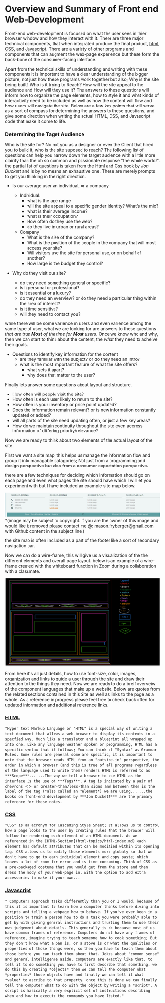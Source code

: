 # Overview and Summary of Front end Web-Development

Front-end web-development is focused on what the user sees in thier browser window and how they interact with it. There are three major technical components, that when integrated produce the final product, [html](/reading-notes-201/html-topics/html-index), [CSS](/reading-notes-201/css-topics/css-index), and [Javascript](/reading-notes-201/js-topics/js-index). There are a variety of other programs and components that can augment the web-page experience but these form the back-bone of the consumer-facing interface. 

Apart from the technical skills of understanding and writing with these components it is important to have a clear understanding of the bigger picture, not just how these programs work together but also; Why is the site being built? Who is it trying to Reach? How will the site appeal to the audience and How will they use it? The answers to these questions will inform how to organize the page elements, how to style it and what kinds of interactivity need to be included as well as how the content will flow and how users will navigate the site. Below are a few key points that will serve as a sort of compass for determining the answers to these questions, and give some direction when writing the actual HTML, CSS,  and Javascript code that make it come to life.

### Determining the Taget Audience

Who is the site for? No not you as a designer or even the Client that hired you to build it, who is the site suposed to reach? The following list of questions can help you narrow down the target audience with a little more clairity than the oh so common and passionate response "the whole world!".
the partial list of questions is taken from the Html and Css book by *Jon Duckett* and is by no means an exhaustive one. These are merely prompts to get you thinking in the right direction. 

- Is our average user an individual, or a company
    - Individual:
        - what is the age range 
        - will the site appeal to a specific gender identity? What's the mix?
        - what is their average income?
        - what is their occupation?
        - How often do they use the web?
        - do they live in urban or rural areas?
    - Company
        - What is the size of the company?
        - What is the position of the people in the company that will most access your site?
        - Will visitors use the site for personal use, or on behalf of another?
        - How large is the budget they control?

- Why do they visit our site?
    - do they need something general or specific?
    - is it personal or professional?
    - is it essential or a luxury?
    - do they need an overview? or do they need a particular thing within the area of interest?
    - is it time sensitive?
    - will they need to contact you?

while there will be some varience in users and even varience among the same type of user, what we are looking for are answers to these questions *that are true __Most__ of the time for __Most__ users*. Once we know who and why, then we can start to think about the content, the *what* they need to acheive their goals. 

- Questions to identify key information for the content
    - are they familiar with the subject? or do they need an intro?
    - what is the most important feature of what the site offers?
        - what sets it apart?
        - why does that matter to the user?
    
Finally lets answer some questions about layout and structure.
- How often will people visit the site?
- How often is each user likely to return to the site?
- How often is your inventory or price point updated?
- Does the information remain relevant? or is new information constantly updated or added?
- will all parts of the site need updating often, or just a few key areas?
- How do we maintain continuity throughout the site even accross information of differing priority/relevance?

Now we are ready to think about two elements of the actual layout of the site. 

First we want a site map, this helps us manage the information flow and group it into managable catagories; Not just from a programming and design perspective but also from a consumer expectation perspective. 

there are a few techniques for deciding which information should go on each page and even what pages the site should have which I will let you experiment with but I have included an example site-map below. 

![example-site-map-from-google-search](example-sitemap-by-snakebite.jpg)
*(image may be subject to copyright. If you are the owner of this image and would like it removed please contact me @: mason.fryberger@gmail.com with Github content in the subject line.)

the site map is often included as a part of the footer like a sort of secondary navigation bar. 

Now we can do a wire-frame, this will give us a visualization of the the different elements and overall page layout. below is an example of a wire-frame created with the whiteboard function in Zoom during a collaboration with a classmate.

![whiteboard-wire-frame](Whiteboard[2]-01.png)

From here it's all just details, how to use font-size, color, images, organization and links to guide a user through the site and draw their attention to the things they need. Now we are ready to do a breif overveiw of the component languages that make up a website. Below are quotes from the related sections contained in this Site as well as links to the page as a whole. As a reference in progress please feel free to check back often for updated information and additional reference links. 

### [HTML](/reading-notes-201/html-topics/html-index)

 `"Hyper text Markup Language or "HTML" is a special way of writing a text document that allows a web-browser to display its contents in a specfied way. Much like a translator and a blueprint all wrapped up into one. Like any language weather spoken or programming, HTML has a specific syntax that it follows; You can think of "Syntax" as Grammar Rules. Some rules are general some are specific, it is important to note that the browser reads HTML from an "outside-in" perspective, the order in which a browser (and this is true of all programs regardless of the language used to write them) renders HTML is referred to as ***Scope***... ...The way we tell a browser to use HTML as the interface is the use of ***Tags***. A tag is indicated by a pair of chevrons `< >` or greater-than/less-than signs and between them is the label of the tag (*also called an "element*) we are using... ...the books on front-end development by ***Jon Duckett*** are the primary reference for these notes.`


 ### [CSS](/reading-notes-201/css-topics/css-index)

 ` "CSS" is an acronym for Cascading Style Sheet; It allows us to control how a page looks to the user by creating rules that the browser will follow for rendering each element of an HTML document. As we referenced in the [HTML-Section](html-topics/html-index.md) each element has default attributes that can be modified within its opening tag. CSS allows us to modify those elements more globaly so that we don't have to go to each individual element and copy paste; which leaves a lot of room for error and is time consuming. Think of CSS as a pre-packaged costume that you would get from the store and then dress the body of your web-page in, with the option to add extra accessories to make it your own... `

 ### [Javascript](/reading-notes-201/js-topics/js-index)

` " Computers approach tasks differently than you or I would, because of this it is important to learn how a computer thinks before diving into scripts and telling a webpage how to behave. If you've ever been in a position to train a person how to do a task you were probably able to get by with giving general instructions and trusting them to use their own judgement about details. This generally is ok because most of us have common frames of reference. Computers do not have any frames of reference, imagine trying to teach someone how to cook something; But they don't know what a pan is, or a stove is or what the qualities or properties of those things were, so then you have to teach them about those before you can teach them about that. Jokes about "common sense" and general intelligence aside, computers are exactly like that. to tell it to do something you have to first describe that something. we do this by creating *objects* then we can tell the computer what *properties* those objects have and finally we can tell it what *value* to ascribe to that property. once this is done we can finally tell the computer what to do with the object by writing a *script*. A script is basically a very explicit set of instructions describing when and how to execute the commands you have listed."  `